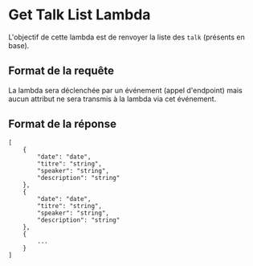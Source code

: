 # Get Talk List Lambda

L'objectif de cette lambda est de renvoyer la liste des `talk` (présents en base).

## Format de la requête

La lambda sera déclenchée par un événement (appel d'endpoint)
mais aucun attribut ne sera transmis à la lambda via cet événement.

## Format de la réponse

```
[
    {
        "date": "date",
        "titre": "string",
        "speaker": "string",
        "description": "string"
    },
    {
        "date": "date",
        "titre": "string",
        "speaker": "string",
        "description": "string"
    },
    {
        ...
    }
]
```